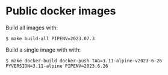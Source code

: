 # Public docker images

Build all images with:
```
$ make build-all PIPENV=2023.07.3
```
Build a single image with with:

```
$ make docker-build docker-push TAG=3.11-alpine-v2023-6-26 PYVERSION=3.11-alpine PIPENV=2023.6.26
```
